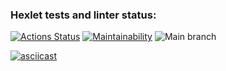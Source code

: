 ### Hexlet tests and linter status:
[![Actions Status](https://github.com/Shawn4easy/php-project-lvl1/workflows/hexlet-check/badge.svg)](https://github.com/Shawn4easy/php-project-lvl1/actions)
[![Maintainability](https://api.codeclimate.com/v1/badges/a99a88d28ad37a79dbf6/maintainability)](https://codeclimate.com/github/codeclimate/codeclimate/maintainability)
![Main branch](https://github.com/Shawn4easy/php-project-lvl1/actions/workflows/workflow.yml/badge.svg?branch=main)

[![asciicast](https://asciinema.org/a/fmW40PtygA5kWPY1OHbi7VgBh.svg)](https://asciinema.org/a/fmW40PtygA5kWPY1OHbi7VgBh)
